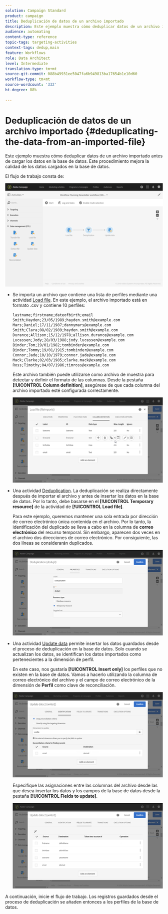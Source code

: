 ```yaml
---
solution: Campaign Standard
product: campaign
title: Deduplicación de datos de un archivo importado
description: Este ejemplo muestra cómo deduplicar datos de un archivo importado antes de cargar los datos en la base de datos.
audience: automating
content-type: reference
topic-tags: targeting-activities
context-tags: dedup,main
feature: Workflows
role: Data Architect
level: Intermediate
translation-type: tm+mt
source-git-commit: 088b49931ee5047fa6b949813ba17654b1e10d60
workflow-type: tm+mt
source-wordcount: '332'
ht-degree: 88%

---
```



# Deduplicación de datos de un archivo importado {#deduplicating-the-data-from-an-imported-file}

Este ejemplo muestra cómo deduplicar datos de un archivo importado antes de cargar los datos en la base de datos. Este procedimiento mejora la calidad de los datos cargados en la base de datos.

El flujo de trabajo consta de:

![](assets/deduplication_example2_workflow.png)

* Se importa un archivo que contiene una lista de perfiles mediante una actividad [Load file](../../automating/using/load-file.md). En este ejemplo, el archivo importado está en formato .csv y contiene 10 perfiles:

   ```
   lastname;firstname;dateofbirth;email
   Smith;Hayden;23/05/1989;hayden.smith@example.com
   Mars;Daniel;17/11/1987;dannymars@example.com
   Smith;Clara;08/02/1989;hayden.smith@example.com
   Durance;Allison;15/12/1978;allison.durance@example.com
   Lucassen;Jody;28/03/1988;jody.lucassen@example.com
   Binder;Tom;19/01/1982;tombinder@example.com
   Binder;Tommy;19/01/1915;tombinder@example.com
   Connor;Jade;10/10/1979;connor.jade@example.com
   Mack;Clarke;02/03/1985;clarke.mack@example.com
   Ross;Timothy;04/07/1986;timross@example.com
   ```

   Este archivo también puede utilizarse como archivo de muestra para detectar y definir el formato de las columnas. Desde la pestaña **[!UICONTROL Column definition]**, asegúrese de que cada columna del archivo importado esté configurada correctamente.

   ![](assets/deduplication_example2_fileloading.png)

* Una actividad [Deduplication](../../automating/using/deduplication.md). La deduplicación se realiza directamente después de importar el archivo y antes de insertar los datos en la base de datos. Por lo tanto, debe basarse en el **[!UICONTROL Temporary resource]** de la actividad de **[!UICONTROL Load file]**.

   Para este ejemplo, queremos mantener una sola entrada por dirección de correo electrónico única contenida en el archivo. Por lo tanto, la identificación del duplicado se lleva a cabo en la columna de **correo electrónico** del recurso temporal. Sin embargo, aparecen dos veces en el archivo dos direcciones de correo electrónico. Por consiguiente, las dos líneas se considerarán duplicados.

   ![](assets/deduplication_example2_dedup.png)

* Una actividad [Update data](../../automating/using/update-data.md) permite insertar los datos guardados desde el proceso de deduplicación en la base de datos. Solo cuando se actualizan los datos, se identifican los datos importados como pertenecientes a la dimensión de perfil.

   En este caso, nos gustaría **[!UICONTROL Insert only]** los perfiles que no existen en la base de datos. Vamos a hacerlo utilizando la columna de correo electrónico del archivo y el campo de correo electrónico de la dimensión de **Perfil** como clave de reconciliación.

   ![](assets/deduplication_example2_writer1.png)

   Especifique las asignaciones entre las columnas del archivo desde las que desea insertar los datos y los campos de la base de datos desde la pestaña **[!UICONTROL Fields to update]**.

   ![](assets/deduplication_example2_writer2.png)

A continuación, inicie el flujo de trabajo. Los registros guardados desde el proceso de deduplicación se añaden entonces a los perfiles de la base de datos.
